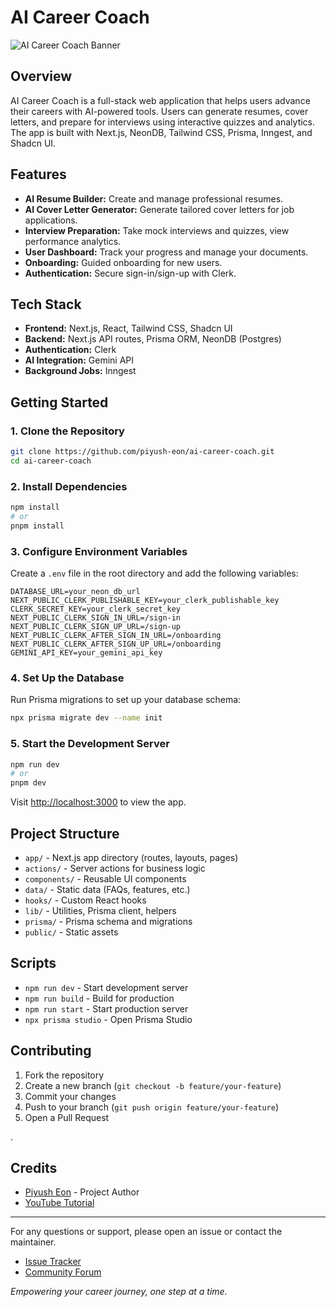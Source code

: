 
# AI Career Coach

![AI Career Coach Banner](https://github.com/user-attachments/assets/eee79242-4056-4d19-b655-2873788979e1)

## Overview

AI Career Coach is a full-stack web application that helps users advance their careers with AI-powered tools. Users can generate resumes, cover letters, and prepare for interviews using interactive quizzes and analytics. The app is built with Next.js, NeonDB, Tailwind CSS, Prisma, Inngest, and Shadcn UI.

## Features

- **AI Resume Builder:** Create and manage professional resumes.
- **AI Cover Letter Generator:** Generate tailored cover letters for job applications.
- **Interview Preparation:** Take mock interviews and quizzes, view performance analytics.
- **User Dashboard:** Track your progress and manage your documents.
- **Onboarding:** Guided onboarding for new users.
- **Authentication:** Secure sign-in/sign-up with Clerk.

## Tech Stack

- **Frontend:** Next.js, React, Tailwind CSS, Shadcn UI
- **Backend:** Next.js API routes, Prisma ORM, NeonDB (Postgres)
- **Authentication:** Clerk
- **AI Integration:** Gemini API
- **Background Jobs:** Inngest

## Getting Started

### 1. Clone the Repository

```bash
git clone https://github.com/piyush-eon/ai-career-coach.git
cd ai-career-coach
```

### 2. Install Dependencies

```bash
npm install
# or
pnpm install
```

### 3. Configure Environment Variables

Create a `.env` file in the root directory and add the following variables:

```env
DATABASE_URL=your_neon_db_url
NEXT_PUBLIC_CLERK_PUBLISHABLE_KEY=your_clerk_publishable_key
CLERK_SECRET_KEY=your_clerk_secret_key
NEXT_PUBLIC_CLERK_SIGN_IN_URL=/sign-in
NEXT_PUBLIC_CLERK_SIGN_UP_URL=/sign-up
NEXT_PUBLIC_CLERK_AFTER_SIGN_IN_URL=/onboarding
NEXT_PUBLIC_CLERK_AFTER_SIGN_UP_URL=/onboarding
GEMINI_API_KEY=your_gemini_api_key
```

### 4. Set Up the Database

Run Prisma migrations to set up your database schema:

```bash
npx prisma migrate dev --name init
```

### 5. Start the Development Server

```bash
npm run dev
# or
pnpm dev
```

Visit [http://localhost:3000](http://localhost:3000) to view the app.

## Project Structure

- `app/` - Next.js app directory (routes, layouts, pages)
- `actions/` - Server actions for business logic
- `components/` - Reusable UI components
- `data/` - Static data (FAQs, features, etc.)
- `hooks/` - Custom React hooks
- `lib/` - Utilities, Prisma client, helpers
- `prisma/` - Prisma schema and migrations
- `public/` - Static assets

## Scripts

- `npm run dev` - Start development server
- `npm run build` - Build for production
- `npm run start` - Start production server
- `npx prisma studio` - Open Prisma Studio

## Contributing

1. Fork the repository
2. Create a new branch (`git checkout -b feature/your-feature`)
3. Commit your changes
4. Push to your branch (`git push origin feature/your-feature`)
5. Open a Pull Request

.

## Credits

- [Piyush Eon](https://github.com/piyush-eon) - Project Author
- [YouTube Tutorial](https://youtu.be/UbXpRv5ApKA)

---

For any questions or support, please open an issue or contact the maintainer.
- [Issue Tracker](https://github.com/yourusername/pathmentor/issues)
- [Community Forum](https://community.pathmentor.com)



*Empowering your career journey, one step at a time.*
